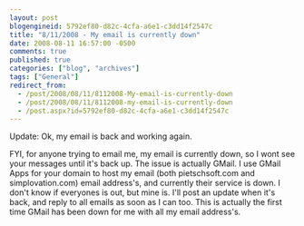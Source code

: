```yaml
---
layout: post
blogengineid: 5792ef80-d82c-4cfa-a6e1-c3dd14f2547c
title: "8/11/2008 - My email is currently down"
date: 2008-08-11 16:57:00 -0500
comments: true
published: true
categories: ["blog", "archives"]
tags: ["General"]
redirect_from: 
  - /post/2008/08/11/8112008-My-email-is-currently-down
  - /post/2008/08/11/8112008-my-email-is-currently-down
  - /post.aspx?id=5792ef80-d82c-4cfa-a6e1-c3dd14f2547c
---
```

<!-- more -->


Update: Ok, my email is back and working again. 



FYI, for anyone trying to email me, my email is currently down, so I wont see your messages until it&#39;s back up. The issue is actually GMail. I use GMail Apps for your domain to host my email (both pietschsoft.com and simplovation.com) email address&#39;s, and currently their service is down. I don&#39;t know if everyones is out, but mine is. I&#39;ll post an update when it&#39;s back, and reply to all emails as soon as I can too. This is actually the first time GMail has been down for me with all my email address&#39;s.

